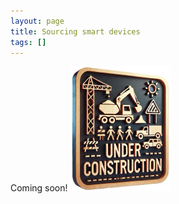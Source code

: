 ```yaml
---
layout: page
title: Sourcing smart devices
tags: []
---
```


Coming soon!
![](/images/under-construction.png)
